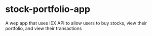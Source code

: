# stock-portfolio-app
A wep app that uses IEX API to allow users to buy stocks, view their portfolio, and view their transactions

